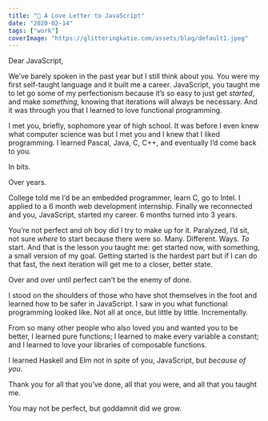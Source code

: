 ```yaml
---
title: "💌 A Love Letter to JavaScript"
date: "2020-02-14"
tags: ["work"]
coverImage: "https://glitteringkatie.com/assets/blog/default1.jpeg"
---
```


Dear JavaScript,

We’ve barely spoken in the past year but I still think about you. You were my first self-taught language and it built me a career. JavaScript, you taught me to let go some of my perfectionism because it’s so easy to just get _started_, and make _something_, knowing that iterations will always be necessary. And it was through you that I learned to love functional programming.

I met you, briefly, sophomore year of high school. It was before I even knew what computer science was but I met you and I knew that I liked programming. I learned Pascal, Java, C, C++, and eventually I’d come back to you.

In bits.

Over years.

College told me I’d be an embedded programmer, learn C, go to Intel. I applied to a 6 month web development internship. Finally we reconnected and you, JavaScript, started my career. 6 months turned into 3 years.

You’re not perfect and oh boy did I try to make up for it. Paralyzed, I’d sit, not sure _where_ to start because there were so. Many. Different. Ways. _To_ start. And that is the lesson you taught me: get started now, with something, a small version of my goal. Getting started is the hardest part but if I can do that fast, the next iteration will get me to a closer, better state.

Over and over until perfect can’t be the enemy of done.

I stood on the shoulders of those who have shot themselves in the foot and learned how to be safer in JavaScript. I saw in you what functional programming looked like. Not all at once, but little by little. Incrementally.

From so many other people who also loved you and wanted you to be better, I learned pure functions; I learned to make every variable a constant; and I learned to love your libraries of composable functions.

I learned Haskell and Elm not in spite of you, JavaScript, but _because of you_.

Thank you for all that you’ve done, all that you were, and all that you taught me.

You may not be perfect, but goddamnit did we grow.

